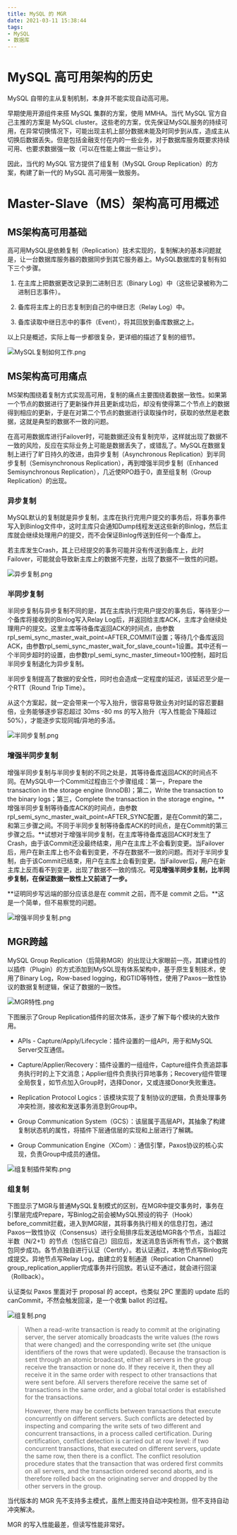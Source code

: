 ```yaml
---
title: MySQL 的 MGR
date: 2021-03-11 15:38:44
tags:
- MySQL
- 数据库
---
```

# MySQL 高可用架构的历史

MySQL 自带的主从复制机制，本身并不能实现自动高可用。

早期使用开源组件来搭 MySQL 集群的方案，使用 MMHA。当代 MySQL 官方自己主推的方案是 MySQL cluster。这些老的方案，优先保证MySQL服务的持续可用，在异常切换情况下，可能出现主机上部分数据未能及时同步到从库，造成主从切换后数据丢失。但是包括金融支付在内的一些业务，对于数据库服务既要求持续可用、也要求数据强一致（可以在性能上做出一些让步）。

因此，当代的 MySQL 官方提供了组复制（MySQL Group Replication）的方案，构建了新一代的 MySQL 高可用强一致服务。

# Master-Slave（MS）架构高可用概述

## MS架构高可用基础

高可用MySQL是依赖复制（Replication）技术实现的，复制解决的基本问题就是，让一台数据库服务器的数据同步到其它服务器上。MySQL数据库的复制有如下三个步骤。

1. 在主库上把数据更改记录到二进制日志（Binary Log）中（这些记录被称为二进制日志事件）。

2. 备库将主库上的日志复制到自己的中继日志（Relay Log）中。

3. 备库读取中继日志中的事件（Event），将其回放到备库数据之上。

以上只是概述，实际上每一步都很复杂，更详细的描述了复制的细节。

![MySQL复制如何工作.png](MySQL复制如何工作.png)

## MS架构高可用痛点

MS架构围绕着复制方式实现高可用，复制的痛点主要围绕着数据一致性。如果第一个节点的数据进行了更新操作并且更新成功后，却没有使得第二个节点上的数据得到相应的更新，于是在对第二个节点的数据进行读取操作时，获取的依然是老数据，这就是典型的数据不一致的问题。

在高可用数据库进行Failover时，可能数据还没有复制完毕，这样就出现了数据不一致的风险，反应在实际业务上可能是数据丢失了，或错乱了。MySQL在数据复制上进行了旷日持久的改进，由异步复制（Asynchronous Replication）到半同步复制（Semisynchronous Replication），再到增强半同步复制（Enhanced Semisynchronous Replication），几近使RPO趋于0，直至组复制（Group Replication）的出现。

### 异步复制

MySQL默认的复制就是异步复制，主库在执行完用户提交的事务后，将事务事件写入到Binlog文件中，这时主库只会通知Dump线程发送这些新的Binlog，然后主库就会继续处理用户的提交，而不会保证Binlog传送到任何一个备库上。

若主库发生Crash，其上已经提交的事务可能并没有传送到备库上，此时Failover，可能就会导致新主库上的数据不完整，出现了数据不一致性的问题。

![异步复制.png](异步复制.png)

### 半同步复制

半同步复制与异步复制不同的是，其在主库执行完用户提交的事务后，等待至少一个备库将接收到的Binlog写入Relay Log后，并返回给主库ACK，主库才会继续处理用户的提交。这里主库等待备库返回ACK的时间点，由参数rpl_semi_sync_master_wait_point=AFTER_COMMIT设置；等待几个备库返回ACK，由参数rpl_semi_sync_master_wait_for_slave_count=1设置。其中还有一个半同步超时的设置，由参数rpl_semi_sync_master_timeout=100控制，超时后半同步复制退化为异步复制。

半同步复制提高了数据的安全性，同时也会造成一定程度的延迟，该延迟至少是一个RTT（Round Trip Time）。

从这个方案起，就一定会带来一个写入抬升，很容易导致业务对时延的容忍要翻倍，业务能够逐步容忍超过 30ms -80 ms 的写入抬升（写入性能会下降超过 50%），才能逐步实现同城/异地的多活。

![半同步复制.png](半同步复制.png)

### 增强半同步复制

增强半同步复制与半同步复制的不同之处是，其等待备库返回ACK的时间点不同。在MySQL中一个Commit过程由三个步骤组成：第一，Prepare the transaction in the storage engine (InnoDB)；第二，Write the transaction to the binary logs；第三，Complete the transaction in the storage engine。**增强半同步复制等待备库ACK的时间点，由参数rpl_semi_sync_master_wait_point=AFTER_SYNC配置，是在Commit的第二，和第三步骤之间。不同于半同步复制等待备库ACK的时间点，是在Commit的第三步骤之后。**试想对于增强半同步复制，在主库等待备库返回ACK时发生了Crash，由于该Commit还没最终结束，用户在主库上不会看到变更。当Failover后，用户在新主库上也不会看到变更，不存在数据不一致的问题。而对于半同步复制，由于该Commit已结束，用户在主库上会看到变更。当Failover后，用户在新主库上反而看不到变更，出现了数据不一致的情况。**可见增强半同步复制，比半同步复制，在保证数据一致性上又前进了一步。**

**证明同步写远端的部分应该总是在 commit 之前，而不是 commit 之后。**这是一个简单，但不易察觉的问题。

![增强半同步复制.png](增强半同步复制.png)

## MGR跨越

MySQL Group Replication（后简称MGR）的出现让大家眼前一亮，其建设性的以插件（Plugin）的方式添加到MySQL现有体系架构中，基于原生复制技术，使用了Binary Log，Row-based logging，和GTID等特性，使用了Paxos一致性协议的数据复制逻辑，保证了数据的一致性。

![MGR特性.png](MGR特性.png)

下图展示了Group Replication插件的层次体系，逐步了解下每个模块的大致作用。

- APIs - Capture/Apply/Lifecycle：插件设置的一组API，用于和MySQL Server交互通信。

- Capture/Applier/Recovery：插件设置的一组组件，Capture组件负责追踪事务执行时的上下文消息；Applier组件负责执行异地事务；Recovery组件管理全局恢复，如节点加入Group时，选择Donor，又或连接Donor失败重连。

- Replication Protocol Logics：该模块实现了复制协议的逻辑，负责处理事务冲突检测，接收和发送事务消息到Group中。

- Group Communication System（GCS）：该层属于高层API，其抽象了构建复制状态机的属性，将插件下层通信层的实现和上层进行了解耦。

- Group Communication Engine（XCom）：通信引擎，Paxos协议的核心实现，负责Group中成员的通信。

![组复制插件架构.png](组复制插件架构.png)

### 组复制

下图显示了MGR与普通MySQL复制模式的区别，在MGR中提交事务时，事务在引擎层完成Prepare，写Binlog之前会被MySQL预设的钩子（Hook）before_commit拦截，进入到MGR层，其将事务执行相关的信息打包，通过Paxos一致性协议（Consensus）进行全局排序后发送给MGR各个节点，当超过半数（N/2+1）的节点（包括它自己）回应后，发送消息告诉所有节点，这个数据包同步成功。各节点独自进行认证（Certify）。若认证通过，本地节点写Binlog完成提交。异地节点写Relay Log，由建立的复制通道（Replication Channel）group_replication_applier完成事务并行回放。若认证不通过，就会进行回滚（Rollback）。

认证类似 Paxos 里面对于 proposal 的 accept，也类似 2PC 里面的 update 后的 canCommit，不然会触发回滚，是一个收集 ballot 的过程。

![组复制.png](组复制.png)

> When a read-write transaction is ready to commit at the originating
> server, the server atomically broadcasts the write values (the rows
> that were changed) and the corresponding write set (the unique
> identifiers of the rows that were updated). Because the transaction is
> sent through an atomic broadcast, either all servers in the group
> receive the transaction or none do. If they receive it, then they all
> receive it in the same order with respect to other transactions that
> were sent before. All servers therefore receive the same set of
> transactions in the same order, and a global total order is
> established for the transactions.
> 
> However, there may be conflicts between transactions that execute
> concurrently on different servers. Such conflicts are detected by
> inspecting and comparing the write sets of two different and
> concurrent transactions, in a process called certification. During
> certification, conflict detection is carried out at row level: if two
> concurrent transactions, that executed on different servers, update
> the same row, then there is a conflict. The conflict resolution
> procedure states that the transaction that was ordered first commits
> on all servers, and the transaction ordered second aborts, and is
> therefore rolled back on the originating server and dropped by the
> other servers in the group.

当代版本的 MGR 先不支持多主模式，虽然上图支持自动冲突检测，但不支持自动冲突解决。

MGR 的写入性能最差，但读写性能非常好。
